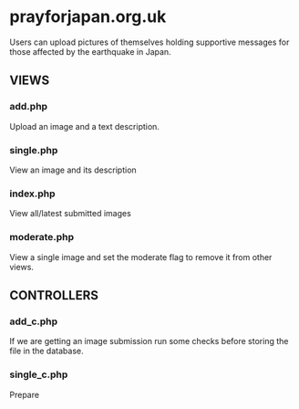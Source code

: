 # prayforjapan.org.uk

Users can upload pictures of themselves holding supportive messages for those affected by the earthquake in Japan. 

## VIEWS
### add.php
Upload an image and a text description. 

### single.php
View an image and its description

### index.php
View all/latest submitted images

### moderate.php
View a single image and set the moderate flag to remove it from other views. 

## CONTROLLERS
### add_c.php
If we are getting an image submission run some checks before storing the file in the database. 

### single_c.php
Prepare
